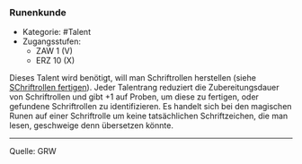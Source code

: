 ### Runenkunde

- Kategorie: #Talent
- Zugangsstufen:
  - ZAW 1 (V)
  - ERZ 10 (X)

Dieses Talent wird benötigt, will man Schriftrollen herstellen (siehe [SChriftrollen fertigen](../spielleitung-schaetze.md#schriftrollen-fertigen)). Jeder Talentrang reduziert die Zubereitungsdauer von Schriftrollen und gibt +1 auf Proben, um diese zu fertigen, oder gefundene Schriftrollen zu identifizieren. Es handelt sich bei den magischen Runen auf einer Schriftrolle um keine tatsächlichen Schriftzeichen, die man lesen, geschweige denn übersetzen könnte.

---

Quelle: GRW
